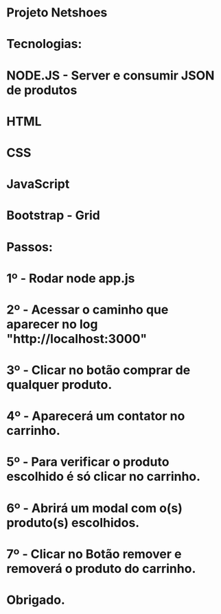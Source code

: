 # Projeto Netshoes

# Tecnologias:
# NODE.JS - Server e consumir JSON de produtos
# HTML
# CSS
# JavaScript
# Bootstrap - Grid

# Passos:

# 1º - Rodar node app.js
# 2º - Acessar o caminho que aparecer no log "http://localhost:3000"
# 3º - Clicar no botão comprar de qualquer produto.
# 4º - Aparecerá um contator no carrinho.
# 5º - Para verificar o produto escolhido é só clicar no carrinho.
# 6º - Abrirá um modal com o(s) produto(s) escolhidos.
# 7º - Clicar no Botão remover e removerá o produto do carrinho.

# Obrigado.
